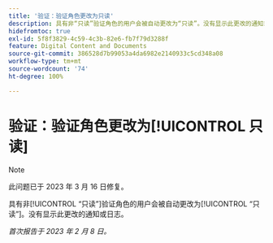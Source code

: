 ```yaml
---
title: '验证：验证角色更改为只读'
description: 具有非“只读”验证角色的用户会被自动更改为“只读”。没有显示此更改的通知或日志。
hidefromtoc: true
exl-id: 5f8f3829-4c59-4c3b-82e6-fb7f79d3288f
feature: Digital Content and Documents
source-git-commit: 386528d7b99053a4da6982e2140933c5cd348a08
workflow-type: tm+mt
source-wordcount: '74'
ht-degree: 100%

---
```


# 验证：验证角色更改为[!UICONTROL 只读]

>[!NOTE]
>
>此问题已于 2023 年 3 月 16 日修复。

具有非[!UICONTROL “只读”]验证角色的用户会被自动更改为[!UICONTROL “只读”]。没有显示此更改的通知或日志。

_首次报告于 2023 年 2 月 8 日。_
